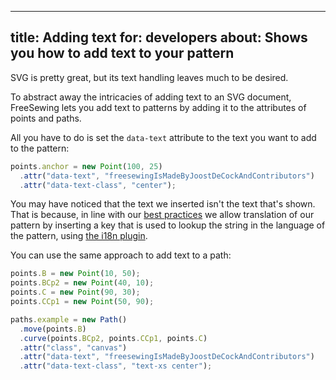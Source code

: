 ***

title: Adding text
for: developers
about: Shows you how to add text to your pattern
------------------------------------------------

SVG is pretty great, but its text handling leaves much to be desired.

To abstract away the intricacies of adding text to an SVG document,
FreeSewing lets you add text to patterns by adding it to the attributes
of points and paths.

All you have to do is set the `data-text` attribute to the text you want to add to the pattern:

```js
points.anchor = new Point(100, 25)
  .attr("data-text", "freesewingIsMadeByJoostDeCockAndContributors")
  .attr("data-text-class", "center");
```

<Example 
part="point_attr" 
caption="Text inserted in a FreeSewing pattern"
/>

<Note>

You may have noticed that the text we inserted isn't the text that's shown.
That is because, in line with our [best practices](/guides/best-practices) we allow translation of
our pattern by inserting a key that is used to lookup the string in the language
of the pattern, using [the i18n plugin](/reference/plugins/i18n).

</Note>

You can use the same approach to add text to a path:

```js
points.B = new Point(10, 50);
points.BCp2 = new Point(40, 10);
points.C = new Point(90, 30);
points.CCp1 = new Point(50, 90);

paths.example = new Path()
  .move(points.B)
  .curve(points.BCp2, points.CCp1, points.C)
  .attr("class", "canvas")
  .attr("data-text", "freesewingIsMadeByJoostDeCockAndContributors")
  .attr("data-text-class", "text-xs center");
```

<Example 
part="path_attr" 
caption="Text on a path"
/>
